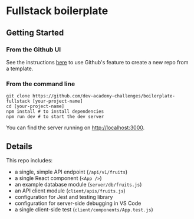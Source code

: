 # Fullstack boilerplate

## Getting Started

### From the Github UI

See the instructions [here](https://docs.github.com/en/free-pro-team@latest/github/creating-cloning-and-archiving-repositories/creating-a-repository-from-a-template) to use Github's feature to create a new repo from a template.

### From the command line

```
git clone https://github.com/dev-academy-challenges/boilerplate-fullstack [your-project-name]
cd [your-project-name]
npm install # to install dependencies
npm run dev # to start the dev server
```

You can find the server running on [http://localhost:3000](http://localhost:3000).

## Details

This repo includes:

- a single, simple API endpoint (`/api/v1/fruits`)
- a single React component (`<App />`)
- an example database module (`server/db/fruits.js`)
- an API client module (`client/apis/fruits.js`)
- configuration for Jest and testing library
- configuration for server-side debugging in VS Code
- a single client-side test (`client/components/App.test.js`)
